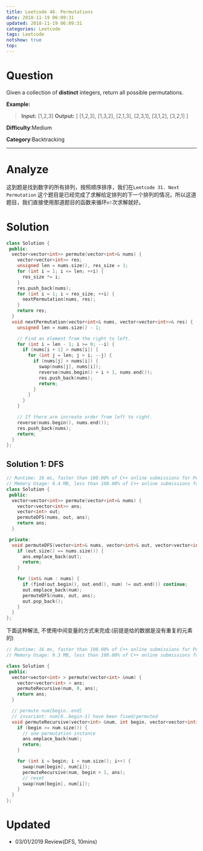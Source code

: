 ```yaml
---
title: Leetcode 46. Permutations
date: 2018-11-19 06:09:31
updated: 2018-11-19 06:09:31
categories: Leetcode
tags: Leetcode
notshow: true
top:
---
```


# Question

Given a collection of  **distinct**  integers, return all possible permutations.

**Example:**

> **Input:** [1,2,3]
> **Output:**
> [
>  [1,2,3],
>  [1,3,2],
>  [2,1,3],
>  [2,3,1],
>  [3,1,2],
>  [3,2,1]
> ]

**Difficulty**:Medium

**Category**:Backtracking  

<!-- more -->

------------

# Analyze

这到题是找到数字的所有排列，按照顺序排序，我们在`Leetcode 31. Next Permutation` 这个题目是已经完成了求解给定排列的下一个排列的情况，所以这道题目，我们直接使用那道题目的函数来循环`n!`次求解就好。

# Solution

```cpp
class Solution {
 public:
  vector<vector<int>> permute(vector<int>& nums) {
    vector<vector<int>> res;
    unsigned len = nums.size(), res_size = 1;
    for (int i = 1; i <= len; ++i) {
      res_size *= i;
    }
    res.push_back(nums);
    for (int i = 1; i < res_size; ++i) {
      nextPermutation(nums, res);
    }
    return res;
  }
  void nextPermutation(vector<int>& nums, vector<vector<int>>& res) {
    unsigned len = nums.size() - 1;

    // Find an element from the right to left.
    for (int i = len - 1; i >= 0; --i) {
      if (nums[i + 1] > nums[i]) {
        for (int j = len; j > i; --j) {
          if (nums[j] > nums[i]) {
            swap(nums[j], nums[i]);
            reverse(nums.begin() + i + 1, nums.end());
            res.push_back(nums);
            return;
          }
        }
      }
    }

    // If there are increate order from left to right.
    reverse(nums.begin(), nums.end());
    res.push_back(nums);
    return;
  }
};
```

## Solution 1: DFS

```cpp
// Runtime: 16 ms, faster than 100.00% of C++ online submissions for Permutations.
// Memory Usage: 9.4 MB, less than 100.00% of C++ online submissions for Permutations.
class Solution {
 public:
  vector<vector<int>> permute(vector<int>& nums) {
    vector<vector<int>> ans;
    vector<int> out;
    permuteDFS(nums, out, ans);
    return ans;
  }

 private:
  void permuteDFS(vector<int>& nums, vector<int>& out, vector<vector<int>>& ans) {
    if (out.size() == nums.size()) {
      ans.emplace_back(out);
      return;
    }

    for (int& num : nums) {
      if (find(out.begin(), out.end(), num) != out.end()) continue;
      out.emplace_back(num);
      permuteDFS(nums, out, ans);
      out.pop_back();
    }
  }
};
```

下面这种解法, 不使用中间变量的方式来完成:(前提是给的数据是没有重复的元素的)

```cpp
// Runtime: 16 ms, faster than 100.00% of C++ online submissions for Permutations.
// Memory Usage: 9.3 MB, less than 100.00% of C++ online submissions for Permutations.

class Solution {
 public:
  vector<vector<int> > permute(vector<int> &num) {
    vector<vector<int> > ans;
    permuteRecursive(num, 0, ans);
    return ans;
  }

  // permute num[begin..end]
  // invariant: num[0..begin-1] have been fixed/permuted
  void permuteRecursive(vector<int> &num, int begin, vector<vector<int> > &ans) {
    if (begin >= num.size()) {
      // one permutation instance
      ans.emplace_back(num);
      return;
    }

    for (int i = begin; i < num.size(); i++) {
      swap(num[begin], num[i]);
      permuteRecursive(num, begin + 1, ans);
      // reset
      swap(num[begin], num[i]);
    }
  }
};
```

# Updated

* 03/01/2019 Review(DFS, 10mins)